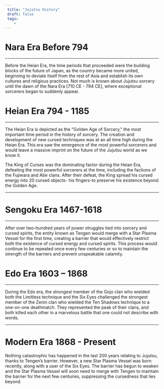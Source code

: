 ```yaml
---
 title: "Jujutsu History"
 draft: false
 tags:
    -
---
```

# Nara Era Before 794
---

Before the Heian Era, the time periods that proceeded were the building blocks of the future of Japan, as the country became more united, beginning to deviate itself from the rest of Asia and establish its own cultures and religious practices. Not much is known about Jujutsu sorcery until the dawn of the Nara Era [710 CE - 794 CE], where exceptional sorcerers began to suddenly appear.

# Heian Era 794 - 1185
---

The Heian Era is depicted as the "Golden Age of Sorcery," the most important time period in the history of sorcery. The creation and development of new cursed techniques was at an all time high during the Heian Era. This era saw the emergence of the most powerful sorcerers and would leave a massive imprint on the future of the Jujutsu world as we know it. 

The King of Curses was the dominating factor during the Heian Era, defeating the most powerful sorcerers at the time, including the factions of the Fujiwara and Abe clans. After their defeat, the King spread his cursed energy into 20 cursed objects- his fingers-to preserve his existence beyond the Golden Age.

--- 
# Sengoku Era 1467-1618
---

After over two-hundred years of power struggles tied into sorcery and cursed spirits, the entity known as Tengen would merge with a Star Plasma Vessel for the first time, creating a barrier that would effectively restrict both the existence of cursed energy and cursed spirits. This process would continue to be repeated once every few centuries or so to maintain the strength of the barriers and prevent unspeakable calamity.

# Edo Era 1603 – 1868
---

During the Edo era, the strongest member of the Gojo clan who wielded both the Limitless technique and the Six Eyes challenged the strongest member of the Zenin clan who wielded the Ten Shadows technique to a one-on-one deathmatch. They represented the peak of their clans, and both killed each other in a marvelous battle that one could not describe with words.

  
--- 
# Modern Era 1868 - Present
Nothing catastrophic has happened in the last 200 years relating to Jujutsu, thanks to Tengen’s barrier. However, a new Star Plasma Vessel was born recently, along with a user of the Six Eyes. The barrier has begun to weaken and the Star Plasma Vessel will soon need to merge with Tengen to maintain the barrier for the next few centuries, suppressing the cursedness that lies beyond.